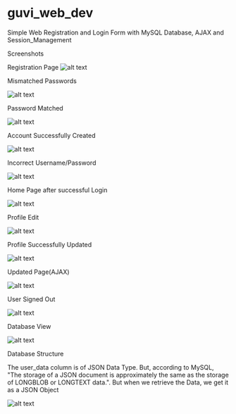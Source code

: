 # guvi_web_dev

Simple Web Registration and Login Form with MySQL Database, AJAX and Session_Management


Screenshots

Registration Page
![alt text](https://github.com/ABIBV/guvi_web_dev/blob/master/Screenshots/Screenshot_1.png)



Mismatched Passwords

![alt text](https://github.com/ABIBV/guvi_web_dev/blob/master/Screenshots/Screenshot_2.png)



Password Matched

![alt text](https://github.com/ABIBV/guvi_web_dev/blob/master/Screenshots/Screenshot_3.png)



Account Successfully Created

![alt text](https://github.com/ABIBV/guvi_web_dev/blob/master/Screenshots/Screenshot_4.png)



Incorrect Username/Password

![alt text](https://github.com/ABIBV/guvi_web_dev/blob/master/Screenshots/Screenshot_5.png)



Home Page after successful Login

![alt text](https://github.com/ABIBV/guvi_web_dev/blob/master/Screenshots/Screenshot_6.png)



Profile Edit

![alt text](https://github.com/ABIBV/guvi_web_dev/blob/master/Screenshots/Screenshot_7.png)



Profile Successfully Updated

![alt text](https://github.com/ABIBV/guvi_web_dev/blob/master/Screenshots/Screenshot_8.png)



Updated Page(AJAX)

![alt text](https://github.com/ABIBV/guvi_web_dev/blob/master/Screenshots/Screenshot_9.png)



User Signed Out

![alt text](https://github.com/ABIBV/guvi_web_dev/blob/master/Screenshots/Screenshot_10.png)


Database View

![alt text](https://github.com/ABIBV/guvi_web_dev/blob/master/Screenshots/Screenshot_11.png)

Database Structure

The user_data column is of JSON Data Type. But, according to MySQL, "The storage of a JSON document is approximately the same as the storage of LONGBLOB or LONGTEXT data.". But when we retrieve the Data, we get it as a JSON Object

![alt text](https://github.com/ABIBV/guvi_web_dev/blob/master/Screenshots/Screenshot_12.png)
